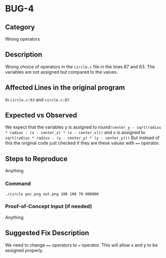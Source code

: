 # BUG-4
## Category
Wrong operators

## Description

Wrong choice of operators in the `circle.c` file in the lines 87 and 63. The variables are not assigned but compared to the values. 

## Affected Lines in the original program
In `circle.c:63` and `circle.c:87`.

## Expected vs Observed
We expect that the variables y is assigned to round`(center_y - sqrt(radius * radius - (x - center_x) * (x - center_x)))` and x is assigned to `sqrt(radius * radius - (y - center_y) * (y - center_y)))` But instead of this the original code just checked if they are these values with `==` operator. 

## Steps to Reproduce
Anything
### Command

```
./circle poc.png out.png 100 100 70 000000
```
### Proof-of-Concept Input (if needed)
Anything

## Suggested Fix Description
We need to change `==` operators to `=` operator. This will allow x and y to be assigned properly. 
